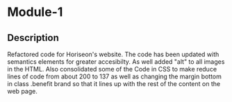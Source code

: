 # Module-1

## Description

Refactored code for Horiseon's website. The code has been updated with semantics elements for greater accesibilty. As well added "alt" to all images in the HTML.  Also consolidated some of the Code in CSS to make reduce lines of code from about 200 to 137 as well as changing the margin bottom in class .benefit brand so that it lines up with the rest of the content on the web page. 
